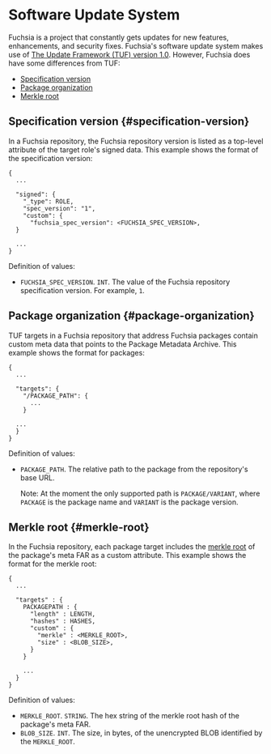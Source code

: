 # Software Update System

Fuchsia is a project that constantly gets updates for new features, enhancements,
and security fixes. Fuchsia's software update system makes use of
[The Update Framework (TUF) version 1.0](https://github.com/theupdateframework/specification/blob/master/tuf-spec.md).
However, Fuchsia does have some differences from TUF:

* [Specification version](#specification-version)
* [Package organization](#package-organization)
* [Merkle root](#merkle-root)

## Specification version {#specification-version}

In a Fuchsia repository, the Fuchsia repository version is listed as a
top-level attribute of the target role's signed data. This example shows
the format of the specification version:

```
{
  ...

  "signed": {
    "_type": ROLE,
    "spec_version": "1",
    "custom": {
      "fuchsia_spec_version": <FUCHSIA_SPEC_VERSION>,
  }

  ...
}
```

Definition of values:

* `FUCHSIA_SPEC_VERSION`. `INT`. The value of the Fuchsia repository specification
  version. For example, `1`.

## Package organization {#package-organization}

TUF targets in a Fuchsia repository that address Fuchsia packages contain custom
meta data that points to the Package Metadata Archive. This example shows the
format for packages:

```
{
  ...

  "targets": {
    "/PACKAGE_PATH": {
      ...
    }

  ...
  }
}
```

Definition of values:

* `PACKAGE_PATH`. The relative path to the package from the repository's
  base URL.

  Note: At the moment the only supported path is `PACKAGE/VARIANT`, where
  `PACKAGE` is the package name and `VARIANT` is the package version.

## Merkle root {#merkle-root}

In the Fuchsia repository, each package target includes the
[merkle root](/docs/concepts/storage/merkleroot.md) of the package's meta FAR as a custom attribute.
This example shows the format for the merkle root:

```
{
  ...

  "targets" : {
    PACKAGEPATH : {
      "length" : LENGTH,
      "hashes" : HASHES,
      "custom" : {
        "merkle" : <MERKLE_ROOT>,
        "size" : <BLOB_SIZE>,
      }
    }

    ...
  }
}
```

Definition of values:

* `MERKLE_ROOT`. `STRING`. The hex string of the merkle root hash of the package's
  meta FAR.
* `BLOB_SIZE`. `INT`. The size, in bytes, of the unencrypted BLOB identified by the `MERKLE_ROOT`.

